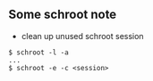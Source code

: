 Some schroot note
---

* clean up unused schroot session  
```
$ schroot -l -a
...
$ schroot -e -c <session>
```
